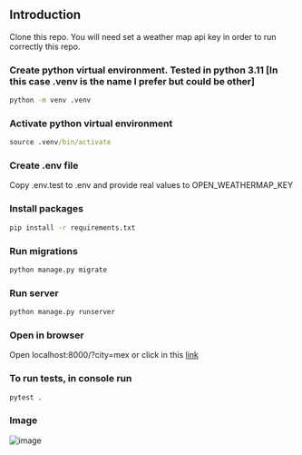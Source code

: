 
## Introduction

Clone this repo. You will need set a weather map api key in order to run correctly this repo.

### Create python virtual environment. Tested in python 3.11 [In this case .venv is the name I prefer but could be other]
```cmd
python -m venv .venv
```

### Activate python virtual environment
```cmd
source .venv/bin/activate
```

### Create .env file
Copy .env.test to .env and provide real values to OPEN_WEATHERMAP_KEY

### Install packages
```cmd
pip install -r requirements.txt
```

### Run migrations
```cmd
python manage.py migrate
```

### Run server
```cmd
python manage.py runserver
```

### Open in browser
Open localhost:8000/?city=mex or click in this [link](http://localhost:8000/?city=mex)


### To run tests, in console run
```cmd
pytest .
```


### Image
![image](relative%20images/screencapture.png?raw=true "Image")
